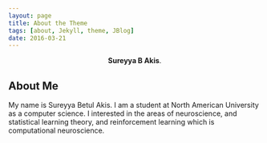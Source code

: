 ```yaml
---
layout: page
title: About the Theme
tags: [about, Jekyll, theme, JBlog]
date: 2016-03-21
---
```


<center><b>Sureyya B Akis</b>.</center>

## About Me

My name is Sureyya Betul Akis. I am a student at North American University as a computer science. I interested in the areas of neuroscience, and statistical learning theory, and reinforcement learning which is computational neuroscience.
